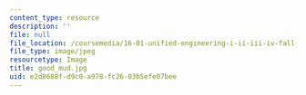 ```yaml
---
content_type: resource
description: ''
file: null
file_location: /coursemedia/16-01-unified-engineering-i-ii-iii-iv-fall-2005-spring-2006/e2d8688fd9c0a978fc2603b5efe07bee_good_mud.jpg
file_type: image/jpeg
resourcetype: Image
title: good_mud.jpg
uid: e2d8688f-d9c0-a978-fc26-03b5efe07bee
---
```

